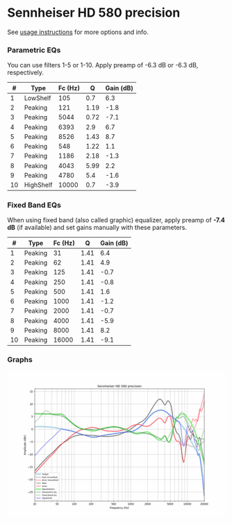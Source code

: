 # Sennheiser HD 580 precision
See [usage instructions](https://github.com/jaakkopasanen/AutoEq#usage) for more options and info.

### Parametric EQs
You can use filters 1-5 or 1-10. Apply preamp of -6.3 dB or -6.3 dB, respectively.

|   # | Type      |   Fc (Hz) |    Q |   Gain (dB) |
|-----|-----------|-----------|------|-------------|
|   1 | LowShelf  |       105 | 0.7  |         6.3 |
|   2 | Peaking   |       121 | 1.19 |        -1.8 |
|   3 | Peaking   |      5044 | 0.72 |        -7.1 |
|   4 | Peaking   |      6393 | 2.9  |         6.7 |
|   5 | Peaking   |      8526 | 1.43 |         8.7 |
|   6 | Peaking   |       548 | 1.22 |         1.1 |
|   7 | Peaking   |      1186 | 2.18 |        -1.3 |
|   8 | Peaking   |      4043 | 5.99 |         2.2 |
|   9 | Peaking   |      4780 | 5.4  |        -1.6 |
|  10 | HighShelf |     10000 | 0.7  |        -3.9 |

### Fixed Band EQs
When using fixed band (also called graphic) equalizer, apply preamp of **-7.4 dB** (if available) and set gains manually with these parameters.

|   # | Type    |   Fc (Hz) |    Q |   Gain (dB) |
|-----|---------|-----------|------|-------------|
|   1 | Peaking |        31 | 1.41 |         6.4 |
|   2 | Peaking |        62 | 1.41 |         4.9 |
|   3 | Peaking |       125 | 1.41 |        -0.7 |
|   4 | Peaking |       250 | 1.41 |        -0.8 |
|   5 | Peaking |       500 | 1.41 |         1.6 |
|   6 | Peaking |      1000 | 1.41 |        -1.2 |
|   7 | Peaking |      2000 | 1.41 |        -0.7 |
|   8 | Peaking |      4000 | 1.41 |        -5.9 |
|   9 | Peaking |      8000 | 1.41 |         8.2 |
|  10 | Peaking |     16000 | 1.41 |        -9.1 |

### Graphs
![](./Sennheiser%20HD%20580%20precision.png)

